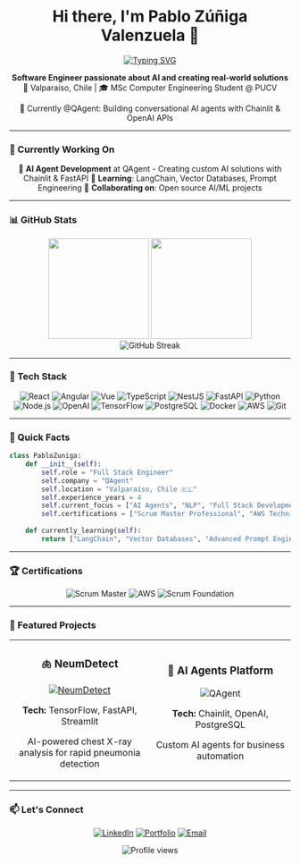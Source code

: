 <div align="center">

# Hi there, I'm Pablo Zúñiga Valenzuela 👋

[![Typing SVG](https://readme-typing-svg.demolab.com?font=Fira+Code&weight=600&size=22&pause=1000&color=2E86AB&center=true&vCenter=true&width=600&lines=Full+Stack+Engineer;AI+Developer;4%2B+years+building+solutions)](https://git.io/typing-svg)

**Software Engineer passionate about AI and creating real-world solutions**
📍 Valparaíso, Chile | 🎓 MSc Computer Engineering Student @ PUCV

🤖 Currently @QAgent: Building conversational AI agents with Chainlit & OpenAI APIs

</div>

---

### 💼 Currently Working On

<div align="center">

🔭 **AI Agent Development** at QAgent - Creating custom AI solutions with Chainlit & FastAPI
🌱 **Learning**: LangChain, Vector Databases, Prompt Engineering
👯 **Collaborating on**: Open source AI/ML projects

</div>

---

### 📊 GitHub Stats

<div align="center">
  <img height="180em" src="https://github-readme-stats.vercel.app/api?username=PabloZuVal&show_icons=true&theme=tokyonight&include_all_commits=true&count_private=true"/>
  <img height="180em" src="https://github-readme-stats.vercel.app/api/top-langs/?username=PabloZuVal&layout=compact&langs_count=8&theme=tokyonight"/>
</div>

<div align="center">
  <img src="https://github-readme-streak-stats.herokuapp.com/?user=PabloZuVal&theme=tokyonight" alt="GitHub Streak" />
</div>

---

### 🚀 Tech Stack

<div align="center">

![React](https://img.shields.io/badge/-React-61DAFB?style=for-the-badge&logo=react&logoColor=black)
![Angular](https://img.shields.io/badge/-Angular-DD0031?style=for-the-badge&logo=angular&logoColor=white)
![Vue](https://img.shields.io/badge/-Vue.js-4FC08D?style=for-the-badge&logo=vue.js&logoColor=white)
![TypeScript](https://img.shields.io/badge/-TypeScript-3178C6?style=for-the-badge&logo=typescript&logoColor=white)
![NestJS](https://img.shields.io/badge/-NestJS-E0234E?style=for-the-badge&logo=nestjs&logoColor=white)
![FastAPI](https://img.shields.io/badge/-FastAPI-009688?style=for-the-badge&logo=fastapi&logoColor=white)
![Python](https://img.shields.io/badge/-Python-3776AB?style=for-the-badge&logo=python&logoColor=white)
![Node.js](https://img.shields.io/badge/-Node.js-339933?style=for-the-badge&logo=node.js&logoColor=white)
![OpenAI](https://img.shields.io/badge/-OpenAI-412991?style=for-the-badge&logo=openai&logoColor=white)
![TensorFlow](https://img.shields.io/badge/-TensorFlow-FF6F00?style=for-the-badge&logo=tensorflow&logoColor=white)
![PostgreSQL](https://img.shields.io/badge/-PostgreSQL-4169E1?style=for-the-badge&logo=postgresql&logoColor=white)
![Docker](https://img.shields.io/badge/-Docker-2496ED?style=for-the-badge&logo=docker&logoColor=white)
![AWS](https://img.shields.io/badge/-AWS-232F3E?style=for-the-badge&logo=amazonaws&logoColor=white)
![Git](https://img.shields.io/badge/-Git-F05032?style=for-the-badge&logo=git&logoColor=white)

</div>

---

### 🎯 Quick Facts

```python
class PabloZuniga:
    def __init__(self):
        self.role = "Full Stack Engineer"
        self.company = "QAgent"
        self.location = "Valparaíso, Chile 🇨🇱"
        self.experience_years = 4
        self.current_focus = ["AI Agents", "NLP", "Full Stack Development"]
        self.certifications = ["Scrum Master Professional", "AWS Technical Essentials"]
        
    def currently_learning(self):
        return ["LangChain", "Vector Databases", "Advanced Prompt Engineering"]
```

---

### 🏆 Certifications

<div align="center">

![Scrum Master](https://img.shields.io/badge/Scrum_Master_Professional-SMPC-blue?style=flat-square&logo=scrumalliance)
![AWS](https://img.shields.io/badge/AWS_Technical_Essentials-FF9900?style=flat-square&logo=amazonaws&logoColor=white)
![Scrum Foundation](https://img.shields.io/badge/Scrum_Foundation-SFPC-green?style=flat-square&logo=scrumalliance)

</div>

---

### 🌟 Featured Projects

<div align="center">

<table>
  <tr>
    <td align="center" width="50%">
      <h3>🫁 NeumDetect</h3>
      <a href="https://github.com/PabloZuVal/NeumDetect">
        <img src="https://img.shields.io/badge/AI%20Health-Pneumonia%20Detection-red?style=for-the-badge" alt="NeumDetect"/>
      </a>
      <p><b>Tech:</b> TensorFlow, FastAPI, Streamlit</p>
      <p>AI-powered chest X-ray analysis for rapid pneumonia detection</p>
    </td>
    <td align="center" width="50%">
      <h3>🤖 AI Agents Platform</h3>
      <img src="https://img.shields.io/badge/QAgent-Conversational%20AI-blue?style=for-the-badge" alt="QAgent"/>
      <p><b>Tech:</b> Chainlit, OpenAI, PostgreSQL</p>
      <p>Custom AI agents for business automation</p>
    </td>
  </tr>
</table>

</div>

---

### 📫 Let's Connect

<div align="center">

[![LinkedIn](https://img.shields.io/badge/LinkedIn-0077B5?style=for-the-badge&logo=linkedin&logoColor=white)](https://www.linkedin.com/in/pablozunigavalenzuela/)
[![Portfolio](https://img.shields.io/badge/Portfolio-FF5722?style=for-the-badge&logo=google-chrome&logoColor=white)](https://www.pablozuniga.me/)
[![Email](https://img.shields.io/badge/Email-D14836?style=for-the-badge&logo=gmail&logoColor=white)](mailto:pablozunigavalenzuela@gmail.com)

</div>

<div align="center">
  <img src="https://komarev.com/ghpvc/?username=PabloZuVal&color=2E86AB&style=flat-square" alt="Profile views">
</div>
